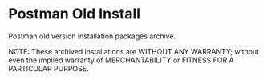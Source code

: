 # Postman Old Install

Postman old version installation packages archive.

NOTE: These archived installations are WITHOUT ANY WARRANTY; without even the implied warranty of MERCHANTABILITY or FITNESS FOR A PARTICULAR PURPOSE.

